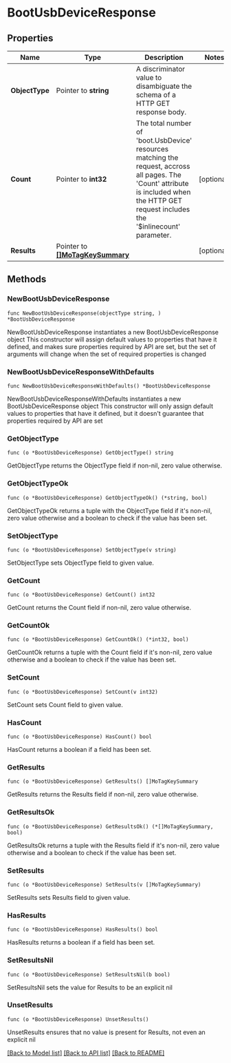 # BootUsbDeviceResponse

## Properties

Name | Type | Description | Notes
------------ | ------------- | ------------- | -------------
**ObjectType** | Pointer to **string** | A discriminator value to disambiguate the schema of a HTTP GET response body. | 
**Count** | Pointer to **int32** | The total number of &#39;boot.UsbDevice&#39; resources matching the request, accross all pages. The &#39;Count&#39; attribute is included when the HTTP GET request includes the &#39;$inlinecount&#39; parameter. | [optional] 
**Results** | Pointer to [**[]MoTagKeySummary**](mo.TagKeySummary.md) |  | [optional] 

## Methods

### NewBootUsbDeviceResponse

`func NewBootUsbDeviceResponse(objectType string, ) *BootUsbDeviceResponse`

NewBootUsbDeviceResponse instantiates a new BootUsbDeviceResponse object
This constructor will assign default values to properties that have it defined,
and makes sure properties required by API are set, but the set of arguments
will change when the set of required properties is changed

### NewBootUsbDeviceResponseWithDefaults

`func NewBootUsbDeviceResponseWithDefaults() *BootUsbDeviceResponse`

NewBootUsbDeviceResponseWithDefaults instantiates a new BootUsbDeviceResponse object
This constructor will only assign default values to properties that have it defined,
but it doesn't guarantee that properties required by API are set

### GetObjectType

`func (o *BootUsbDeviceResponse) GetObjectType() string`

GetObjectType returns the ObjectType field if non-nil, zero value otherwise.

### GetObjectTypeOk

`func (o *BootUsbDeviceResponse) GetObjectTypeOk() (*string, bool)`

GetObjectTypeOk returns a tuple with the ObjectType field if it's non-nil, zero value otherwise
and a boolean to check if the value has been set.

### SetObjectType

`func (o *BootUsbDeviceResponse) SetObjectType(v string)`

SetObjectType sets ObjectType field to given value.


### GetCount

`func (o *BootUsbDeviceResponse) GetCount() int32`

GetCount returns the Count field if non-nil, zero value otherwise.

### GetCountOk

`func (o *BootUsbDeviceResponse) GetCountOk() (*int32, bool)`

GetCountOk returns a tuple with the Count field if it's non-nil, zero value otherwise
and a boolean to check if the value has been set.

### SetCount

`func (o *BootUsbDeviceResponse) SetCount(v int32)`

SetCount sets Count field to given value.

### HasCount

`func (o *BootUsbDeviceResponse) HasCount() bool`

HasCount returns a boolean if a field has been set.

### GetResults

`func (o *BootUsbDeviceResponse) GetResults() []MoTagKeySummary`

GetResults returns the Results field if non-nil, zero value otherwise.

### GetResultsOk

`func (o *BootUsbDeviceResponse) GetResultsOk() (*[]MoTagKeySummary, bool)`

GetResultsOk returns a tuple with the Results field if it's non-nil, zero value otherwise
and a boolean to check if the value has been set.

### SetResults

`func (o *BootUsbDeviceResponse) SetResults(v []MoTagKeySummary)`

SetResults sets Results field to given value.

### HasResults

`func (o *BootUsbDeviceResponse) HasResults() bool`

HasResults returns a boolean if a field has been set.

### SetResultsNil

`func (o *BootUsbDeviceResponse) SetResultsNil(b bool)`

 SetResultsNil sets the value for Results to be an explicit nil

### UnsetResults
`func (o *BootUsbDeviceResponse) UnsetResults()`

UnsetResults ensures that no value is present for Results, not even an explicit nil

[[Back to Model list]](../README.md#documentation-for-models) [[Back to API list]](../README.md#documentation-for-api-endpoints) [[Back to README]](../README.md)


